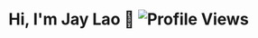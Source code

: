 # Hi, I'm Jay Lao 👋                                                                                                                                                                                                                                     ![Profile Views](https://komarev.com/ghpvc/?username=JayLao&color=red)
